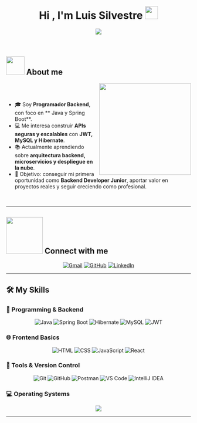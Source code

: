 <h1 align="center">Hi , I'm Luis Silvestre <img src="https://media.giphy.com/media/hvRJCLFzcasrR4ia7z/giphy.gif" width="35"></h1>

<p align="center">
  <a href="https://github.com/DenverCoder1/readme-typing-svg">
    <img src="https://readme-typing-svg.herokuapp.com?font=Time+New+Roman&color=%23C8BE25&size=25&center=true&vCenter=true&width=700&height=100&lines=Backend+Developer+%7C+Java+%26+Spring+Boot;Apasionado+por+resolver+problemas+con+código;Aprendiendo+JWT%2C+Seguridad+y+APIs;Siempre+buscando+mejorar+y+crear+proyectos;Open+to+Job+Opportunities+🚀">
  </a>
</p>

<br>


## <picture><img src="https://github.com/7oSkaaa/7oSkaaa/blob/main/Images/about_me.gif?raw=true" width = 50px></picture> About me  

<picture> <img align="right" src="https://github.com/7oSkaaa/7oSkaaa/blob/main/Images/Right_Side.gif?raw=true" width = 250px></picture>

<br><br>

- 🎓 Soy **Programador Backend**, con foco en ** Java y Spring Boot**.  
- 💻 Me interesa construir **APIs seguras y escalables** con **JWT, MySQL y Hibernate**.  
- 📚 Actualmente aprendiendo sobre **arquitectura backend, microservicios y despliegue en la nube**.  
- 🚀 Objetivo: conseguir mi primera oportunidad como **Backend Developer Junior**, aportar valor en proyectos reales y seguir creciendo como profesional.  

<br>

---

## <picture><img src="https://github.com/7oSkaaa/7oSkaaa/blob/main/Images/Connect-with-me.gif?raw=true" width="100px"></picture> Connect with me  

<p align="center">
	<a href="mailto:tuemail@gmail.com"><img src="https://img.shields.io/badge/gmail-%23EA4335.svg?style=plastic&logo=gmail&logoColor=white" alt="Gmail"/></a>
	<a href="https://github.com/tuusuario"><img src="https://img.shields.io/badge/github-%23181717.svg?style=plastic&logo=github&logoColor=white" alt="GitHub"/></a>
	<a href="https://www.linkedin.com/in/tu-linkedin/"><img src="https://img.shields.io/badge/linkedin-%230A66C2.svg?style=plastic&logo=linkedin&logoColor=white" alt="LinkedIn"/></a>
</p>

---

## 🛠️ My Skills  

### 🚀 Programming & Backend  
<p align="center"> 
  <img alt="Java" src="https://img.shields.io/badge/Java-%23007396.svg?style=plastic&logo=java&logoColor=white">
  <img alt="Spring Boot" src="https://img.shields.io/badge/SpringBoot-6DB33F.svg?style=plastic&logo=springboot&logoColor=white">
  <img alt="Hibernate" src="https://img.shields.io/badge/Hibernate-59666C.svg?style=plastic&logo=hibernate&logoColor=white">
  <img alt="MySQL" src="https://img.shields.io/badge/MySQL-%234479A1.svg?style=plastic&logo=mysql&logoColor=white">
  <img alt="JWT" src="https://img.shields.io/badge/JWT-black?style=plastic&logo=jsonwebtokens">
</p>

### 🌐 Frontend Basics  
<p align="center">
  <img alt="HTML" src="https://img.shields.io/badge/HTML5-%23E34F26.svg?style=plastic&logo=html5&logoColor=white">
  <img alt="CSS" src="https://img.shields.io/badge/CSS-%231572B6.svg?style=plastic&logo=css3&logoColor=white">
  <img alt="JavaScript" src="https://img.shields.io/badge/JavaScript-%23F7DF1E.svg?style=plastic&logo=javascript&logoColor=black">
  <img alt="React" src="https://img.shields.io/badge/React-61DAFB.svg?style=plastic&logo=react&logoColor=black">

</p>

### 🔧 Tools & Version Control  
<p align="center">
  <img alt="Git" src="https://img.shields.io/badge/Git-%23F05033.svg?style=plastic&logo=git&logoColor=white">
  <img alt="GitHub" src="https://img.shields.io/badge/GitHub-181717.svg?style=plastic&logo=github&logoColor=white">
  <img alt="Postman" src="https://img.shields.io/badge/Postman-FF6C37.svg?style=plastic&logo=postman&logoColor=white">
  <img alt="VS Code" src="https://img.shields.io/badge/VS%20Code-0078d7.svg?style=plastic&logo=visual-studio-code&logoColor=white">
  <img alt="IntelliJ IDEA" src="https://img.shields.io/badge/IntelliJ%20IDEA-000000.svg?style=plastic&logo=intellijidea&logoColor=white">

</p>

### 💻 Operating Systems  
<p align="center">
  <img src="https://img.shields.io/badge/Windows-0078D6?style=plastic&logo=windows&logoColor=white">
</p>

---

